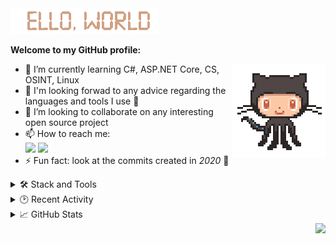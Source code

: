 <img src="res/README/helloworld.gif" height="41" width="237">  

**Welcome to my GitHub profile:**

<img align="right" src="res/README/octocat-anime.gif" width="150">

- 🌱 I’m currently learning C#, ASP.NET Core, CS, OSINT, Linux  
- 💬 I'm looking forwad to any advice regarding the languages and tools I use 💜  
- 💞️ I’m looking to collaborate on any interesting open source project
- 📫 How to reach me:  
  <a href="https://t.me/another_one_employee">
    <img src="https://img.shields.io/badge/Telegram-2CA5E0?&logo=telegram&logoColor=white"></a>
  <a href="mailto:another.one.employee@protonmail.com">
    <img src="https://img.shields.io/badge/ProtonMail-8B89CC?&logo=protonmail&logoColor=white"></a>  
- ⚡ Fun fact: look at the commits created in *2020* 👀

<details>
  <summary>🛠️ Stack and Tools</summary>

  | ***Main stack:***<br><br>![C#](https://img.shields.io/badge/C%23-%23239120.svg?logo=c-sharp&logoColor=white)![.Net](https://img.shields.io/badge/.NET-512BD4?logo=dotnet&logoColor=white)![ASP.NET Core](https://img.shields.io/badge/ASP.NET%20Core-5C2D91?style=flat&logo=.net&logoColor=white)![Docker](https://img.shields.io/badge/docker-%230db7ed.svg?style=flat&logo=docker&logoColor=white)![MicrosoftSQLServer](https://img.shields.io/badge/Microsoft%20SQL%20Sever-CC2927?logo=microsoft%20sql%20server&logoColor=white)![Postgres](https://img.shields.io/badge/Postgres-%23316192.svg?logo=postgresql&logoColor=white)![Azure DevOps](https://img.shields.io/badge/Azure_DevOps-0078D7?logo=azure-devops&logoColor=white)![Apache Kafka](https://img.shields.io/badge/Apache%20Kafka-000?style=flat&logo=apachekafka)![Swagger](https://img.shields.io/badge/-Swagger-%23Clojure?logo=swagger&logoColor=white)![Grafana](https://img.shields.io/badge/Grafana-F2F4F9?logo=grafana&logoColor=orange&labelColor=F2F4F9)![Prometheus](https://img.shields.io/badge/Prometheus-000000?logo=prometheus&labelColor=000000)![ElasticSearch](https://img.shields.io/badge/-ElasticSearch-005571?style=flat&logo=elasticsearch)![SonarQube](https://img.shields.io/badge/SonarQube-black?style=flat&logo=sonarqube&logoColor=4E9BCD)![Git](https://img.shields.io/badge/git-%23F05033.svg?logo=git&logoColor=white)![GitHub](https://img.shields.io/badge/GitHub-%23121011.svg?logo=github&logoColor=white) | *I also have a little experience with:*<br><br>![Selenium](https://img.shields.io/badge/-Selenium-%43B02A?logo=selenium&logoColor=white)![Postman](https://img.shields.io/badge/Postman-FF6C37?logo=postman&logoColor=white)![Azure Functions](https://img.shields.io/badge/Azure_Functions-0062AD?logo=azure-functions&logoColor=white)![AWS](https://img.shields.io/badge/AWS-%23FF9900.svg?style=flat&logo=amazon-aws&logoColor=white)![GitHub Actions](https://img.shields.io/badge/GitHub_Actions-%232671E5.svg?logo=githubactions&logoColor=white)![Bootstrap](https://img.shields.io/badge/Bootstrap-%23563D7C.svg?logo=bootstrap&logoColor=white)![HTML5](https://img.shields.io/badge/HTML5-%23E34F26.svg?logo=html5&logoColor=white)![JavaScript](https://img.shields.io/badge/JavaScript-%23323330.svg?logo=javascript&logoColor=%23F7DF1E)![NodeJS](https://img.shields.io/badge/node.js-6DA55F?style=flat&logo=node.js&logoColor=white)![React](https://img.shields.io/badge/react-%2320232a.svg?style=flat&logo=react&logoColor=%2361DAFB)![Linux](https://img.shields.io/badge/Linux-FCC624?style=flat&logo=linux&logoColor=black) |
  | ------------- | ------------- |

</details>

<details>
  <summary>🕑 Recent Activity</summary>

  <br>

![GitHub activity graph](https://github-readme-activity-graph.vercel.app/graph?username=another-one-employee&hide_title=true&hide_border=true&area=true&bg_color=2b2727&color=e3dede&line=dfa88e)

<!--START_SECTION:activity-->
1. 🚀 Published release [v1.2.1](https://github.com/another-one-employee/tdpdne-telegram-bot/releases/tag/v1.2.1) in [another-one-employee/tdpdne-telegram-bot](https://github.com/another-one-employee/tdpdne-telegram-bot)
2. 🎉 Merged PR [#40](https://github.com/another-one-employee/tdpdne-telegram-bot/pull/40) in [another-one-employee/tdpdne-telegram-bot](https://github.com/another-one-employee/tdpdne-telegram-bot)
3. 💪 Opened PR [#40](https://github.com/another-one-employee/tdpdne-telegram-bot/pull/40) in [another-one-employee/tdpdne-telegram-bot](https://github.com/another-one-employee/tdpdne-telegram-bot)
4. 🚀 Published release [v1.0.0](https://github.com/another-one-employee/Selenium.WebDriverExtensions/releases/tag/v1.0.0) in [another-one-employee/Selenium.WebDriverExtensions](https://github.com/another-one-employee/Selenium.WebDriverExtensions)
5. 🎉 Merged PR [#3](https://github.com/another-one-employee/Selenium.WebDriverExtensions/pull/3) in [another-one-employee/Selenium.WebDriverExtensions](https://github.com/another-one-employee/Selenium.WebDriverExtensions)
<!--END_SECTION:activity-->

</details>

<details>
  <summary>📈 GitHub Stats</summary>

  <br>

  | <a><img align="center" src="https://github-readme-stats.vercel.app/api?username=another-one-employee&count_private=true&show_icons=true&hide_title=true&bg_color=15,2b2727,dfa88e&border_color=2b2727&title_color=cfcfcf&icon_color=dfa88e&text_color=cfcfcf" /></a> | <a><img align="center" src="https://github-readme-stats.vercel.app/api/top-langs/?username=another-one-employee&layout=compact&bg_color=15,dfa88e,2b2727&border_color=2b2727&title_color=cfcfcf&text_color=cfcfcf" /></a> |
| ------------- | ------------- |

</details>

<img align="right" src="https://komarev.com/ghpvc/?username=another-one-employee&color=dfa88e">
